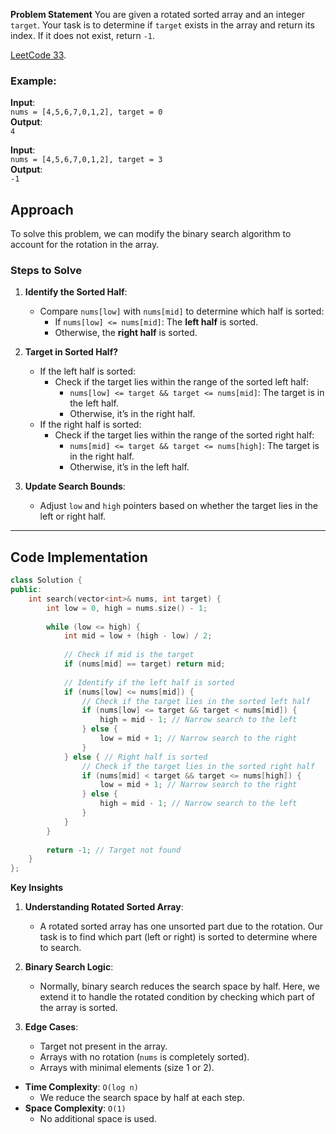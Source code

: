
**Problem Statement**
You are given a rotated sorted array and an integer `target`. Your task is to determine if `target` exists in the array and return its index. If it does not exist, return `-1`.

[LeetCode 33](https://leetcode.com/problems/search-in-rotated-sorted-array/).


### Example:
**Input**:  
`nums = [4,5,6,7,0,1,2], target = 0`  
**Output**:  
`4`

**Input**:  
`nums = [4,5,6,7,0,1,2], target = 3`  
**Output**:  
`-1`


## **Approach**

To solve this problem, we can modify the binary search algorithm to account for the rotation in the array.

### **Steps to Solve**

1. **Identify the Sorted Half**:
   - Compare `nums[low]` with `nums[mid]` to determine which half is sorted:
     - If `nums[low] <= nums[mid]`: The **left half** is sorted.
     - Otherwise, the **right half** is sorted.

2. **Target in Sorted Half?**
   - If the left half is sorted:
     - Check if the target lies within the range of the sorted left half:
       - `nums[low] <= target && target <= nums[mid]`: The target is in the left half.
       - Otherwise, it’s in the right half.
   - If the right half is sorted:
     - Check if the target lies within the range of the sorted right half:
       - `nums[mid] <= target && target <= nums[high]`: The target is in the right half.
       - Otherwise, it’s in the left half.

3. **Update Search Bounds**:
   - Adjust `low` and `high` pointers based on whether the target lies in the left or right half.

---

## **Code Implementation**

```cpp
class Solution {
public:
    int search(vector<int>& nums, int target) {
        int low = 0, high = nums.size() - 1;
        
        while (low <= high) {
            int mid = low + (high - low) / 2;
            
            // Check if mid is the target
            if (nums[mid] == target) return mid;
            
            // Identify if the left half is sorted
            if (nums[low] <= nums[mid]) {
                // Check if the target lies in the sorted left half
                if (nums[low] <= target && target < nums[mid]) {
                    high = mid - 1; // Narrow search to the left
                } else {
                    low = mid + 1; // Narrow search to the right
                }
            } else { // Right half is sorted
                // Check if the target lies in the sorted right half
                if (nums[mid] < target && target <= nums[high]) {
                    low = mid + 1; // Narrow search to the right
                } else {
                    high = mid - 1; // Narrow search to the left
                }
            }
        }
        
        return -1; // Target not found
    }
};
```


**Key Insights**

1. **Understanding Rotated Sorted Array**:
   - A rotated sorted array has one unsorted part due to the rotation. Our task is to find which part (left or right) is sorted to determine where to search.

2. **Binary Search Logic**:
   - Normally, binary search reduces the search space by half. Here, we extend it to handle the rotated condition by checking which part of the array is sorted.

3. **Edge Cases**:
   - Target not present in the array.
   - Arrays with no rotation (`nums` is completely sorted).
   - Arrays with minimal elements (size 1 or 2).



- **Time Complexity**: `O(log n)`
  - We reduce the search space by half at each step.
- **Space Complexity**: `O(1)`
  - No additional space is used.